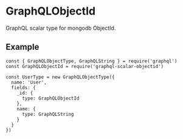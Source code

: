 # GraphQLObjectId
GraphQL scalar type for mongodb ObjectId.

## Example
```
const { GraphQLObjectType, GraphQLString } = require('graphql')
const GraphQLObjectId = require('graphql-scalar-objectid')

const UserType = new GraphQLObjectType({
  name: 'User',
  fields: {
    _id: {
      type: GraphQLObjectId
    },
    name: {
      type: GraphQLString
    }
  }
})
```
